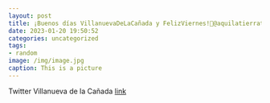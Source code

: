```yaml
---
layout: post
title: ¡Buenos días VillanuevaDeLaCañada y FelizViernes!🌈@aquilatierratve @tiempobrasero httpst.coro6F1UCIVv
date: 2023-01-20 19:50:52
categories: uncategorized
tags:
- random
image: /img/image.jpg
caption: This is a picture
---
```

Twitter Villanueva de la Cañada [link](https://twitter.com/AytoVDLCanada/status/1616350163181641728)

